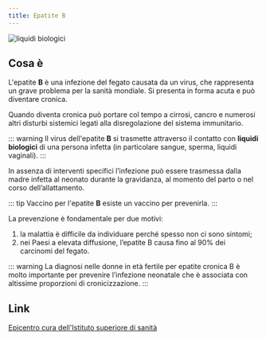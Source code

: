 ```yaml
---
title: Epatite B
---
```


![liquidi biologici](/images/sex.jpg)

## Cosa è <Badge text="Risposta in 100 parole" type="tip" />

L'epatite **B** è una infezione del fegato causata da un virus, che rappresenta un grave problema per la sanità mondiale. Si presenta in forma acuta e può diventare cronica.

Quando diventa cronica può portare col tempo a cirrosi, cancro e numerosi altri disturbi sistemici legati alla disregolazione del sistema immunitario.

::: warning Il virus
dell'epatite **B** si trasmette attraverso il contatto con **liquidi biologici** di una persona infetta (in particolare sangue, sperma, liquidi vaginali).
:::

In assenza di interventi specifici l’infezione può essere trasmessa dalla madre infetta al neonato durante la gravidanza, al momento del parto o nel corso dell’allattamento.

::: tip Vaccino
per l'epatite **B** esiste un vaccino per prevenirla.
:::

La prevenzione è fondamentale per due motivi:

1. la malattia è difficile da individuare perché spesso non ci sono sintomi;
2. nei Paesi a elevata diffusione, l’epatite B causa fino al 90% dei carcinomi del fegato.

::: warning
La diagnosi nelle donne in età fertile per epatite cronica B è molto importante per prevenire l’infezione neonatale che è associata con altissime proporzioni di cronicizzazione.
:::

## Link

[Epicentro cura dell'Istituto superiore di sanità](https://www.epicentro.iss.it/epatite/epatite-b)
